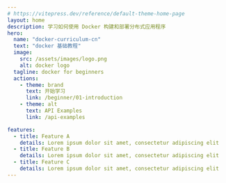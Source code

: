 ```yaml
---
# https://vitepress.dev/reference/default-theme-home-page
layout: home
description: 学习如何使用 Docker 构建和部署分布式应用程序
hero:
  name: "docker-curriculum-cn"
  text: "docker 基础教程"
  image:
    src: /assets/images/logo.png
    alt: docker logo
  tagline: docker for beginners
  actions:
    - theme: brand
      text: 开始学习
      link: /beginner/01-introduction
    - theme: alt
      text: API Examples
      link: /api-examples

features:
  - title: Feature A
    details: Lorem ipsum dolor sit amet, consectetur adipiscing elit
  - title: Feature B
    details: Lorem ipsum dolor sit amet, consectetur adipiscing elit
  - title: Feature C
    details: Lorem ipsum dolor sit amet, consectetur adipiscing elit
---
```


